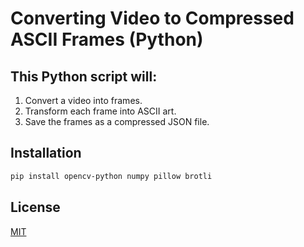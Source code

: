 # Converting Video to Compressed ASCII Frames (Python)
## This Python script will:

1. Convert a video into frames.
2. Transform each frame into ASCII art.
3. Save the frames as a compressed JSON file.

## Installation
```bash
pip install opencv-python numpy pillow brotli
```
## License

[MIT](https://choosealicense.com/licenses/mit/)
